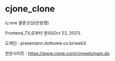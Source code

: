 # cjone_clone
cj one 클론코딩(반응형)

Frontend_TIL로부터 분리(Oct 23, 2021).

도메인 : presentann.dothome.co.kr/web3

원본사이트 : https://www.cjone.com/cjmweb/main.do
